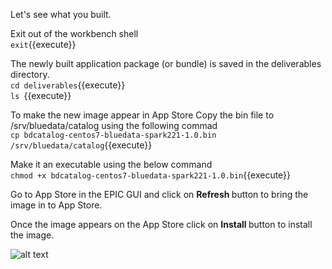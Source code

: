 Let's see what you built.

Exit out of the workbench shell
<br>`exit`{{execute}}

The newly built application package (or bundle) is saved in the deliverables directory.
<br>`cd deliverables`{{execute}}
<br>`ls `{{execute}}
  
To make the new image appear in App Store
Copy the bin file to /srv/bluedata/catalog using the following commad
<br>`cp bdcatalog-centos7-bluedata-spark221-1.0.bin /srv/bluedata/catalog`{{execute}}

Make it an executable using the below command
<br>`chmod +x bdcatalog-centos7-bluedata-spark221-1.0.bin`{{execute}}

Go to App Store in the EPIC GUI and click on <b>Refresh </b>button to bring the image in to App Store.

Once the image appears on the App Store click on <b>Install </b> button to install the image.

![alt text](https://dzf8vqv24eqhg.cloudfront.net/userfiles/7467/9720/ckfinder/images/AppWorkbench/Walkthrough/example_3.jpg)

